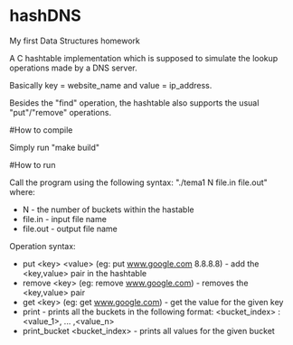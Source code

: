 # hashDNS
My first Data Structures homework

A C hashtable implementation which is supposed to simulate the lookup operations made by a DNS server. 

Basically key = website_name and value = ip_address.

Besides the "find" operation, the hashtable also supports the usual "put"/"remove" operations.

#How to compile

Simply run "make build"

#How to run

Call the program using the following syntax: "./tema1 N file.in file.out" where: 
* N - the number of buckets within the hastable
* file.in - input file name
* file.out - output file name

Operation syntax:
* put \<key\> \<value\> (eg: put www.google.com 8.8.8.8) - add the \<key,value\> pair in the hashtable
* remove \<key\> (eg: remove www.google.com) - removes the \<key,value\> pair
* get \<key\> (eg: get www.google.com) - get the value for the given key
* print - prints all the buckets in the following format: \<bucket_index\> : \<value_1\>, ... ,\<value_n\>
* print_bucket \<bucket_index\> - prints all values for the given bucket






